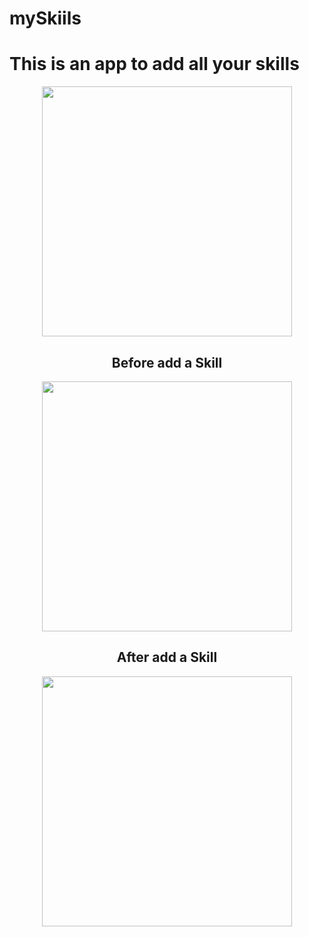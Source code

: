 # mySkiils


<H1>This is an app to add all your skills</H1>
 
 <div align="center">
 <img src="https://user-images.githubusercontent.com/64233836/212697260-190a0db0-1996-408d-97a5-3082cc54981f.png" width="400px" />
</div>
 
<div align="center">
<H2>Before add a Skill</H2>
</div>

<div align="center">
 <img src="https://user-images.githubusercontent.com/64233836/212695474-cf698192-2aab-41de-8b9e-09929cf23b05.png" width="400px" />
</div>

<div align="center">
<H2>After add a Skill</H2>
</div>

<div align="center">
 <img src="https://user-images.githubusercontent.com/64233836/212696640-de575f89-b8d7-4263-98da-8ab4ba47a75f.png" width="400px" />
</div>
